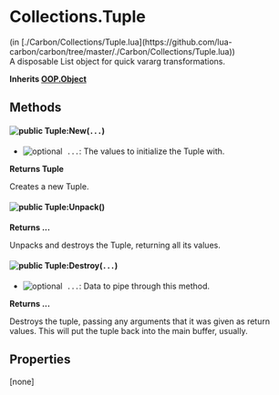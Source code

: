 <h1 class="class-title">Collections.Tuple</h1>
<span class="file-link">(in [./Carbon/Collections/Tuple.lua](https://github.com/lua-carbon/carbon/tree/master/./Carbon/Collections/Tuple.lua))</span><br/>
A disposable List object for quick vararg transformations.

**Inherits [OOP.Object](Classes/OOP.Object)**

## Methods
#### ![public](https://img.shields.io/badge/%20-public-11b237.svg?style=flat-square) Tuple:New(<code>...</code>)
- ![optional](https://img.shields.io/badge/%20-optional-0092e6.svg?style=flat-square)&nbsp;&nbsp;`...`: The values to initialize the Tuple with.

**Returns  Tuple**

Creates a new Tuple.


#### ![public](https://img.shields.io/badge/%20-public-11b237.svg?style=flat-square) Tuple:Unpack()


**Returns  ...**

Unpacks and destroys the Tuple, returning all its values.


#### ![public](https://img.shields.io/badge/%20-public-11b237.svg?style=flat-square) Tuple:Destroy(<code>...</code>)
- ![optional](https://img.shields.io/badge/%20-optional-0092e6.svg?style=flat-square)&nbsp;&nbsp;`...`: Data to pipe through this method.

**Returns  ...**

Destroys the tuple, passing any arguments that it was given as return values.
This will put the tuple back into the main buffer, usually.


## Properties
[none]

